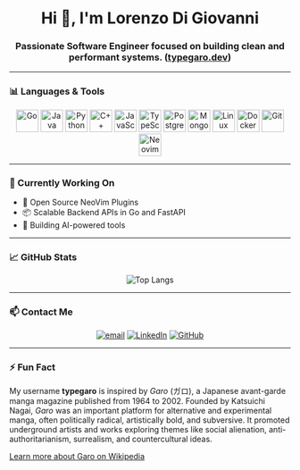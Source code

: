 <h1 align="center">Hi 👋, I'm Lorenzo Di Giovanni</h1>
<h3 align="center">Passionate Software Engineer focused on building clean and performant systems. (<a href="https://typegaro.dev" target="_blank" rel="noopener noreferrer">typegaro.dev</a>) </h3>

---

### 📊 Languages & Tools

<p align="center">
  <a href="https://go.dev" target="_blank"><img src="https://cdn.jsdelivr.net/gh/devicons/devicon/icons/go/go-original.svg" width="40" height="40" alt="Go"/></a>
  <a href="https://www.java.com" target="_blank"><img src="https://cdn.jsdelivr.net/gh/devicons/devicon/icons/java/java-original.svg" width="40" height="40" alt="Java"/></a>
  <a href="https://www.python.org" target="_blank"><img src="https://cdn.jsdelivr.net/gh/devicons/devicon/icons/python/python-original.svg" width="40" height="40" alt="Python"/></a>
  <a href="https://isocpp.org/" target="_blank"><img src="https://cdn.jsdelivr.net/gh/devicons/devicon/icons/cplusplus/cplusplus-original.svg" width="40" height="40" alt="C++"/></a>
  <a href="https://developer.mozilla.org/en-US/docs/Web/JavaScript" target="_blank"><img src="https://cdn.jsdelivr.net/gh/devicons/devicon/icons/javascript/javascript-original.svg" width="40" height="40" alt="JavaScript"/></a>
  <a href="https://www.typescriptlang.org/" target="_blank"><img src="https://cdn.jsdelivr.net/gh/devicons/devicon/icons/typescript/typescript-original.svg" width="40" height="40" alt="TypeScript"/></a>
  <a href="https://www.postgresql.org/" target="_blank"><img src="https://cdn.jsdelivr.net/gh/devicons/devicon/icons/postgresql/postgresql-original.svg" width="40" height="40" alt="PostgreSQL"/></a>
  <a href="https://www.mongodb.com/" target="_blank"><img src="https://cdn.jsdelivr.net/gh/devicons/devicon/icons/mongodb/mongodb-original.svg" width="40" height="40" alt="MongoDB"/></a>
  <a href="https://www.linux.org/" target="_blank"><img src="https://cdn.jsdelivr.net/gh/devicons/devicon/icons/linux/linux-original.svg" width="40" height="40" alt="Linux"/></a>
  <a href="https://www.docker.com/" target="_blank"><img src="https://cdn.jsdelivr.net/gh/devicons/devicon/icons/docker/docker-original.svg" width="40" height="40" alt="Docker"/></a>
  <a href="https://git-scm.com/" target="_blank"><img src="https://cdn.jsdelivr.net/gh/devicons/devicon/icons/git/git-original.svg" width="40" height="40" alt="Git"/></a>
  <a href="https://neovim.io/">
    <img src="https://cdn.jsdelivr.net/gh/devicons/devicon/icons/neovim/neovim-original.svg" width="40" height="40" alt="Neovim" />
  </a>

</p>

---

### 🧠 Currently Working On
- 🧩 Open Source NeoVim Plugins
- 📦 Scalable Backend APIs in Go and FastAPI
- 🤖 Building AI-powered tools
---

### 📈 GitHub Stats

<p align="center">
  <img src="https://github-readme-stats.vercel.app/api/top-langs/?username=typegaro&layout=compact&card_width=400&border_radius=10&theme=tokyonight" alt="Top Langs" />
</p>

---

### 📫 Contact Me

<p align="center">
  <a href="mailto:lorenzo.di.giovanni00@gmail.com"><img src="https://img.shields.io/badge/email-%23D14836.svg?&style=for-the-badge&logo=gmail&logoColor=white" alt="email"/></a>
  <a href="https://linkedin.com/in/lorenzo-di-giovanni-247454350"><img src="https://img.shields.io/badge/linkedin-%230077B5.svg?&style=for-the-badge&logo=linkedin&logoColor=white" alt="LinkedIn"/></a>
  <a href="https://github.com/typegaro"><img src="https://img.shields.io/badge/github-%2312100E.svg?&style=for-the-badge&logo=github&logoColor=white" alt="GitHub"/></a>
</p>

---

### ⚡ Fun Fact
My username **typegaro** is inspired by *Garo* (ガロ), a Japanese avant-garde manga magazine published from 1964 to 2002. Founded by Katsuichi Nagai, *Garo* was an important platform for alternative and experimental manga, often politically radical, artistically bold, and subversive. It promoted underground artists and works exploring themes like social alienation, anti-authoritarianism, surrealism, and countercultural ideas.

[Learn more about Garo on Wikipedia](https://en.wikipedia.org/wiki/Garo_%28magazine%29)


